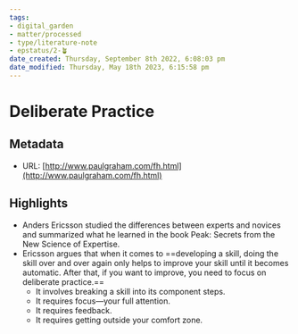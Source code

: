 ```yaml
---
tags: 
- digital_garden
- matter/processed
- type/literature-note
- epstatus/2-🪴
date_created: Thursday, September 8th 2022, 6:08:03 pm
date_modified: Thursday, May 18th 2023, 6:15:58 pm
---
```

# Deliberate Practice
## Metadata
* URL: [http://www.paulgraham.com/fh.html](http://www.paulgraham.com/fh.html)

## Highlights
* Anders Ericsson studied the differences between experts and novices and summarized what he learned in the book Peak: Secrets from the New Science of Expertise.
* Ericsson argues that when it comes to ==developing a skill, doing the skill over and over again only helps to improve your skill until it becomes automatic. After that, if you want to improve, you need to focus on deliberate practice.==
	* It involves breaking a skill into its component steps. 
	* It requires focus—your full attention. 
	* It requires feedback. 
	* It requires getting outside your comfort zone.